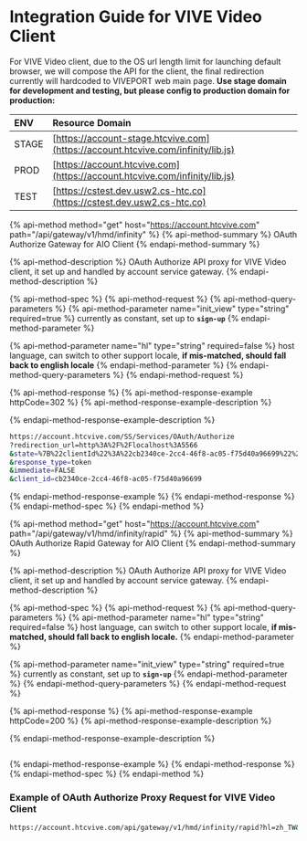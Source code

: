 # Integration Guide for VIVE Video Client

For VIVE Video client, due to the OS url length limit for launching default browser, we will compose the API for the client, the final redirection currently will hardcoded to VIVEPORT web main page. **Use stage domain for development and testing, but please config to production domain for production:**

| ENV | Resource Domain |
| :--- | :--- |
| STAGE | [https://account-stage.htcvive.com](https://account.htcvive.com/infinity/lib.js) |
| PROD | [https://account.htcvive.com](https://account.htcvive.com/infinity/lib.js) |
| TEST | [https://cstest.dev.usw2.cs-htc.co](https://cstest.dev.usw2.cs-htc.co) |

{% api-method method="get" host="https://account.htcvive.com" path="/api/gateway/v1/hmd/infinity" %}
{% api-method-summary %}
OAuth Authorize Gateway for AIO Client
{% endapi-method-summary %}

{% api-method-description %}
OAuth Authorize API proxy for VIVE Video client, it set up and handled by account service gateway.
{% endapi-method-description %}

{% api-method-spec %}
{% api-method-request %}
{% api-method-query-parameters %}
{% api-method-parameter name="init\_view" type="string" required=true %}
currently as constant, set up to **`sign-up`**
{% endapi-method-parameter %}

{% api-method-parameter name="hl" type="string" required=false %}
host language, can switch to other support locale, **if mis-matched, should fall back to english locale**
{% endapi-method-parameter %}
{% endapi-method-query-parameters %}
{% endapi-method-request %}

{% api-method-response %}
{% api-method-response-example httpCode=302 %}
{% api-method-response-example-description %}

{% endapi-method-response-example-description %}

```bash
https://account.htcvive.com/SS/Services/OAuth/Authorize
?redirection_url=http%3A%2F%2Flocalhost%3A5566
&state=%7B%22clientId%22%3A%22cb2340ce-2cc4-46f8-ac05-f75d40a96699%22%2C%22redirectionUrl%22%3A%22https%3A%2F%2Fviveport-web-mock-site.com%22%2C%22flow%22%3A%22infinity%22%2C%22initView%22%3A%22sign-up%22%2C%22viewToggles%22%3A%5B%22-sign-in%22%5D%2C%22requireAuthCode%22%3Afalse%2C%22preSignUpUrl%22%3A%22https%3A%2F%2Fid-dev-websso.htcwowdev.com%2F19%2Fdev.html%22%7D
&response_type=token
&immediate=FALSE
&client_id=cb2340ce-2cc4-46f8-ac05-f75d40a96699
```
{% endapi-method-response-example %}
{% endapi-method-response %}
{% endapi-method-spec %}
{% endapi-method %}

{% api-method method="get" host="https://account.htcvive.com" path="/api/gateway/v1/hmd/infinity/rapid" %}
{% api-method-summary %}
OAuth Authorize Rapid Gateway for AIO Client
{% endapi-method-summary %}

{% api-method-description %}
OAuth Authorize API proxy for VIVE Video client, it set up and handled by account service gateway.
{% endapi-method-description %}

{% api-method-spec %}
{% api-method-request %}
{% api-method-query-parameters %}
{% api-method-parameter name="hl" type="string" required=false %}
host language, can switch to other support locale, **if mis-matched, should fall back to english locale.**
{% endapi-method-parameter %}

{% api-method-parameter name="init\_view" type="string" required=true %}
currently as constant, set up to **`sign-up`**
{% endapi-method-parameter %}
{% endapi-method-query-parameters %}
{% endapi-method-request %}

{% api-method-response %}
{% api-method-response-example httpCode=200 %}
{% api-method-response-example-description %}

{% endapi-method-response-example-description %}

```

```
{% endapi-method-response-example %}
{% endapi-method-response %}
{% endapi-method-spec %}
{% endapi-method %}

### Example of OAuth Authorize Proxy Request for VIVE Video Client

```bash
https://account.htcvive.com/api/gateway/v1/hmd/infinity/rapid?hl=zh_TW&init_view=sign-up
```

